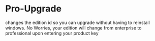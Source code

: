 # Pro-Upgrade
changes the edition id so you can upgrade without having to reinstall windows.
No Worries, your edition will change from enterprise to professional upon entering your product key 
